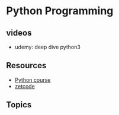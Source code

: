 # Python Programming

## videos
* udemy: deep dive python3

## Resources
* [Python course](https://python-course.eu/)
* [zetcode]()

## Topics
